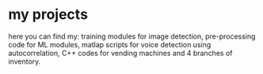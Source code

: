 # my projects
here you can find my: training modules for image detection,
                      pre-processing code for ML modules,
                      matlap scripts for voice detection using autocorrelation,
                      C++ codes for vending machines and 4 branches of inventory.
